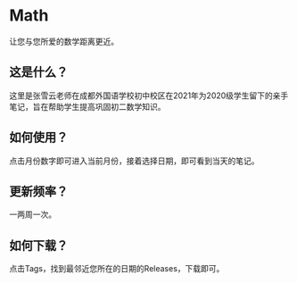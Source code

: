 # Math
让您与您所爱的数学距离更近。
## 这是什么？
这里是张雪云老师在成都外国语学校初中校区在2021年为2020级学生留下的亲手笔记，旨在帮助学生提高巩固初二数学知识。
## 如何使用？
点击月份数字即可进入当前月份，接着选择日期，即可看到当天的笔记。
## 更新频率？
一两周一次。
## 如何下载？
点击Tags，找到最邻近您所在的日期的Releases，下载即可。
